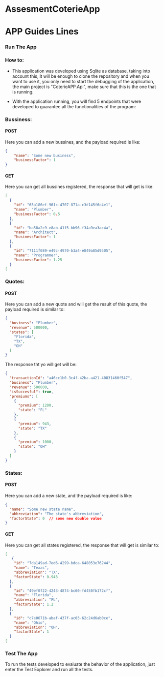 # AssesmentCoterieApp
# APP Guides Lines 

### Run The App


### How to:

- This application was developed using Sqlite as database, taking into account this, it will be enough to clone the repository and when you want to use it, you only need to start the debugging of the application, the main project is "CoterieAPP.Api", make sure that this is the one that is running.

- With the application running, you will find 5 endpoints that were developed to guarantee all the functionalities of the program:

### Bussiness:

#### POST
Here you can add a new bussines, and the payload required is like:

```json
{
    "name": "Some new business",
    "businessFactor": 1 
}
```

#### GET
Here you can get all bussines registered, the response that will get is like:

```json
[
  {
    "id": "65a186ef-961c-4707-871a-c3d145f6c4e1",
    "name": "Plumber",
    "businessFactor": 0.5
  },
  {
    "id": "ba58a2c9-e8ab-41f5-bb96-f34a9ea3ac4a",
    "name": "Architect",
    "businessFactor": 1
  },
  {
    "id": "7111f089-e49c-4970-b3a4-e849a85d9505",
    "name": "Programmer",
    "businessFactor": 1.25
  }
[
```

### Quotes:

#### POST
Here you can add a new quote and will get the result of this quote, the payload required is similar to:

```json
{
  "business": "Plumber",
  "revenue": 500000,
  "states": [
    "Florida",
    "TX",
    "OH"
  ]
}
```
The response tht yo will get will be:
```json
{
  "transactionId": "a46cc1b0-3c4f-42ba-a421-40831460f547",
  "business": "Plumber",
  "revenue": 500000,
  "isSuccesful": true,
  "premiums": [
    {
      "premium": 1200,
      "state": "FL"
    },
    {
      "premium": 943,
      "state": "TX"
    },
    {
      "premium": 1000,
      "state": "OH"
    }
  ]
}
```


### States:

#### POST
Here you can add a new state, and the payload required is like:

```json
{
  "name": "Some new state name",
  "abbreviation": "The state's abbreviation",
  "factorState": 0  // some new double value
}
```

#### GET
Here you can get all states registered, the response that will get is similar to:

```json
[
   {
    "id": "7da149ad-7ed6-4299-bdca-648053e76244",
    "name": "Texas",
    "abbreviation": "TX",
    "factorState": 0.943
  },
  {
    "id": "49ef0f22-4243-4874-bc60-fd450fb172cf",
    "name": "Florida",
    "abbreviation": "FL",
    "factorState": 1.2
  },
  {
    "id": "c7e0671b-abaf-437f-ac03-62c24d6ab0ce",
    "name": "Ohio",
    "abbreviation": "OH",
    "factorState": 1
  }
[
```

### Test The App

To run the tests developed to evaluate the behavior of the application, just enter the Test Explorer and run all the tests.

